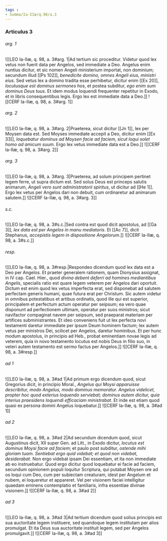 ```yaml
---
tags : 
- Summa/Ia-IIæ/q.98/a.3
---
```


### Articulus 3

###### arg. 1
![[LEO Ia-IIæ, q. 98, a. 3#arg. 1|Ad tertium sic proceditur. Videtur quod lex vetus non fuerit data per Angelos, sed immediate a Deo. Angelus enim nuntius dicitur, et sic nomen Angeli ministerium importat, non dominium; secundum illud [[Ps 102]], *benedicite domino, omnes Angeli eius, ministri eius*. Sed vetus lex a domino tradita esse perhibetur, dicitur enim [[Ex 20]], *locutusque est dominus sermones hos*, et postea subditur, *ego enim sum dominus Deus tuus*. Et idem modus loquendi frequenter repetitur in Exodo, et in libris consequentibus legis. Ergo lex est immediate data a Deo.]]
![[CERF Ia-IIæ, q. 98, a. 3#arg. 1]]

###### arg. 2
![[LEO Ia-IIæ, q. 98, a. 3#arg. 2|Praeterea, sicut dicitur [[Jn 1]], lex per Moysen data est. Sed Moyses immediate accepit a Deo, dicitur enim [[Ex 33]], *loquebatur dominus ad Moysen facie ad faciem, sicut loqui solet homo ad amicum suum*. Ergo lex vetus immediate data est a Deo.]]
![[CERF Ia-IIæ, q. 98, a. 3#arg. 2]]

###### arg. 3
![[LEO Ia-IIæ, q. 98, a. 3#arg. 3|Praeterea, ad solum principem pertinet legem ferre, ut supra dictum est. Sed solus Deus est princeps salutis animarum, *Angeli vero sunt administratorii spiritus*, ut dicitur ad [[He 1]]. Ergo lex vetus per Angelos dari non debuit, cum ordinaretur ad animarum salutem.]]
![[CERF Ia-IIæ, q. 98, a. 3#arg. 3]]

###### s.c.
![[LEO Ia-IIæ, q. 98, a. 3#s.c.|Sed contra est quod dicit apostolus, ad [[Ga 3]], *lex data est per Angelos in manu mediatoris*. Et [[Ac 7]], dicit Stephanus, *accepistis legem in dispositione Angelorum*.]]
![[CERF Ia-IIæ, q. 98, a. 3#s.c.]]

###### resp.
![[LEO Ia-IIæ, q. 98, a. 3#resp.|Respondeo dicendum quod lex data est a Deo per Angelos. Et praeter generalem rationem, quam Dionysius assignat, in IV cap. Cael. Hier., quod *divina debent deferri ad homines mediantibus Angelis*, specialis ratio est quare legem veterem per Angelos dari oportuit. Dictum est enim quod lex vetus imperfecta erat, sed disponebat ad salutem perfectam generis humani, quae futura erat per Christum. Sic autem videtur in omnibus potestatibus et artibus ordinatis, quod ille qui est superior, principalem et perfectum actum operatur per seipsum; ea vero quae disponunt ad perfectionem ultimam, operatur per suos ministros; sicut navifactor compaginat navem per seipsum, sed praeparat materiam per artifices subministrantes. Et ideo conveniens fuit ut lex perfecta novi testamenti daretur immediate per ipsum Deum hominem factum; lex autem vetus per ministros Dei, scilicet per Angelos, daretur hominibus. Et per hunc modum apostolus, in principio ad Heb., probat eminentiam novae legis ad veterem, quia in novo testamento locutus est nobis Deus in filio suo, in veteri autem testamento est sermo factus per Angelos.]]
![[CERF Ia-IIæ, q. 98, a. 3#resp.]]

###### ad 1
![[LEO Ia-IIæ, q. 98, a. 3#ad 1|Ad primum ergo dicendum quod, sicut Gregorius dicit, in principio Moral., *Angelus qui Moysi apparuisse describitur, modo Angelus, modo dominus memoratur. Angelus videlicet, propter hoc quod exterius loquendo serviebat; dominus autem dicitur, quia interius praesidens loquendi efficaciam ministrabat*. Et inde est etiam quod quasi ex persona domini Angelus loquebatur.]]
![[CERF Ia-IIæ, q. 98, a. 3#ad 1]]

###### ad 2
![[LEO Ia-IIæ, q. 98, a. 3#ad 2|Ad secundum dicendum quod, sicut Augustinus dicit, XII super Gen. ad Litt., in Exodo dicitur, *locutus est dominus Moysi facie ad faciem*; et paulo post subditur, *ostende mihi gloriam tuam. Sentiebat ergo quid videbat; et quod non videbat, desiderabat*. Non ergo videbat ipsam Dei essentiam, et ita non immediate ab eo instruebatur. Quod ergo dicitur quod loquebatur ei facie ad faciem, secundum opinionem populi loquitur Scriptura, qui putabat Moysen ore ad os loqui cum Deo, cum per subiectam creaturam, idest per Angelum et nubem, ei loqueretur et appareret. Vel per visionem faciei intelligitur quaedam eminens contemplatio et familiaris, infra essentiae divinae visionem.]]
![[CERF Ia-IIæ, q. 98, a. 3#ad 2]]

###### ad 3
![[LEO Ia-IIæ, q. 98, a. 3#ad 3|Ad tertium dicendum quod solius principis est sua auctoritate legem instituere, sed quandoque legem institutam per alios promulgat. Et ita Deus sua auctoritate instituit legem, sed per Angelos promulgavit.]]
![[CERF Ia-IIæ, q. 98, a. 3#ad 3]]

